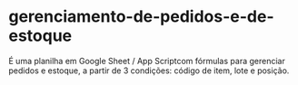 # gerenciamento-de-pedidos-e-de-estoque
É uma planilha em Google Sheet / App Scriptcom fórmulas para gerenciar pedidos e estoque, a partir de 3  condições:  código de item, lote e posição. 
